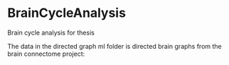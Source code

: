 # BrainCycleAnalysis
Brain cycle analysis for thesis

The data in the directed graph ml folder is directed brain graphs from the brain connectome project:

